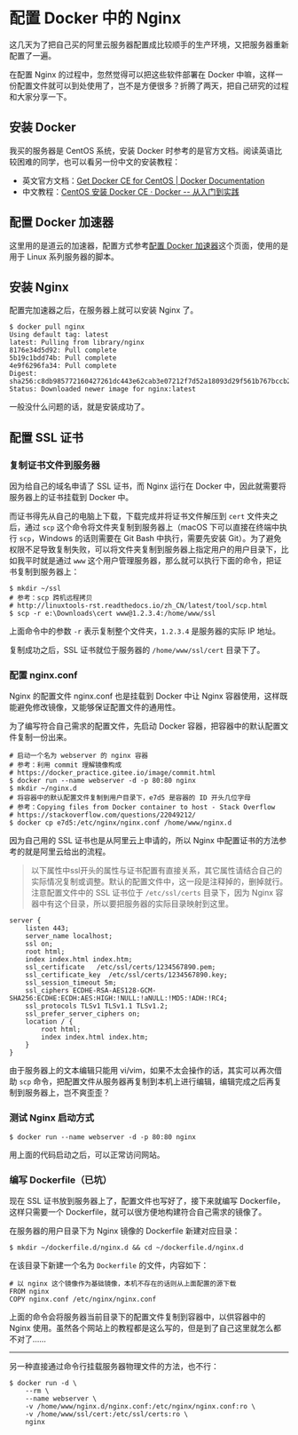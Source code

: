 # 配置 Docker 中的 Nginx

这几天为了把自己买的阿里云服务器配置成比较顺手的生产环境，又把服务器重新配置了一遍。

在配置 Nginx 的过程中，忽然觉得可以把这些软件部署在 Docker 中嘛，这样一份配置文件就可以到处使用了，岂不是方便很多？折腾了两天，把自己研究的过程和大家分享一下。

## 安装 Docker

我买的服务器是 CentOS 系统，安装 Docker 时参考的是官方文档。阅读英语比较困难的同学，也可以看另一份中文的安装教程：

- 英文官方文档：[Get Docker CE for CentOS | Docker Documentation](https://docs.docker.com/install/linux/docker-ce/centos/)
- 中文教程：[CentOS 安装 Docker CE · Docker -- 从入门到实践](https://docker_practice.gitee.io/install/centos.html)

## 配置 Docker 加速器

这里用的是道云的加速器，配置方式参考[配置 Docker 加速器](https://www.daocloud.io/mirror#accelerator-doc)这个页面，使用的是用于 Linux 系列服务器的脚本。

## 安装 Nginx

配置完加速器之后，在服务器上就可以安装 Nginx 了。

```shell
$ docker pull nginx
Using default tag: latest
latest: Pulling from library/nginx
8176e34d5d92: Pull complete
5b19c1bdd74b: Pull complete
4e9f6296fa34: Pull complete
Digest: sha256:c8db985772160427261dc443e62cab3e07212f7d52a18093d29f561b767bccb2
Status: Downloaded newer image for nginx:latest
```

一般没什么问题的话，就是安装成功了。

## 配置 SSL 证书

### 复制证书文件到服务器

因为给自己的域名申请了 SSL 证书，而 Nginx 运行在 Docker 中，因此就需要将服务器上的证书挂载到 Docker 中。

而证书得先从自己的电脑上下载，下载完成并将证书文件解压到 `cert` 文件夹之后，通过 `scp` 这个命令将文件夹复制到服务器上（macOS 下可以直接在终端中执行 `scp`，Windows 的话则需要在 Git Bash 中执行，需要先安装 Git）。为了避免权限不足导致复制失败，可以将文件夹复制到服务器上指定用户的用户目录下，比如我平时就是通过 `www` 这个用户管理服务器，那么就可以执行下面的命令，把证书复制到服务器上：

```shell
$ mkdir ~/ssl
# 参考：scp 跨机远程拷贝
# http://linuxtools-rst.readthedocs.io/zh_CN/latest/tool/scp.html
$ scp -r e:\Downloads\cert www@1.2.3.4:/home/www/ssl
```

上面命令中的参数 `-r` 表示复制整个文件夹，`1.2.3.4` 是服务器的实际 IP 地址。

复制成功之后，SSL 证书就位于服务器的 `/home/www/ssl/cert` 目录下了。

### 配置 nginx.conf

Nginx 的配置文件 nginx.conf 也是挂载到 Docker 中让 Nginx 容器使用，这样既能避免修改镜像，又能够保证配置文件的通用性。

为了编写符合自己需求的配置文件，先启动 Docker 容器，把容器中的默认配置文件复制一份出来。

```shell
# 启动一个名为 webserver 的 nginx 容器
# 参考：利用 commit 理解镜像构成
# https://docker_practice.gitee.io/image/commit.html
$ docker run --name webserver -d -p 80:80 nginx
$ mkdir ~/nginx.d
# 将容器中的默认配置文件复制到用户目录下，e7d5 是容器的 ID 开头几位字母
# 参考：Copying files from Docker container to host - Stack Overflow
# https://stackoverflow.com/questions/22049212/
$ docker cp e7d5:/etc/nginx/nginx.conf /home/www/nginx.d
```

因为自己用的 SSL 证书也是从阿里云上申请的，所以 Nginx 中配置证书的方法参考的就是阿里云给出的流程。

> 以下属性中ssl开头的属性与证书配置有直接关系，其它属性请结合自己的实际情况复制或调整。默认的配置文件中，这一段是注释掉的，删掉就行。
> 注意配置文件中的 SSL 证书位于 `/etc/ssl/certs` 目录下，因为 Nginx 容器中有这个目录，所以要把服务器的实际目录映射到这里。

```
server {
    listen 443;
    server_name localhost;
    ssl on;
    root html;
    index index.html index.htm;
    ssl_certificate   /etc/ssl/certs/1234567890.pem;
    ssl_certificate_key  /etc/ssl/certs/1234567890.key;
    ssl_session_timeout 5m;
    ssl_ciphers ECDHE-RSA-AES128-GCM-SHA256:ECDHE:ECDH:AES:HIGH:!NULL:!aNULL:!MD5:!ADH:!RC4;
    ssl_protocols TLSv1 TLSv1.1 TLSv1.2;
    ssl_prefer_server_ciphers on;
    location / {
        root html;
        index index.html index.htm;
    }
}
```

由于服务器上的文本编辑只能用 vi/vim，如果不太会操作的话，其实可以再次借助 `scp` 命令，把配置文件从服务器再复制到本机上进行编辑，编辑完成之后再复制到服务器上，岂不爽歪歪？

### 测试 Nginx 启动方式

```shell
$ docker run --name webserver -d -p 80:80 nginx
```

用上面的代码启动之后，可以正常访问网站。

### 编写 Dockerfile（已坑）

现在 SSL 证书放到服务器上了，配置文件也写好了，接下来就编写 Dockerfile，这样只需要一个 Dockerfile，就可以很方便地构建符合自己需求的镜像了。

在服务器的用户目录下为 Nginx 镜像的 Dockerfile 新建对应目录：

```shell
$ mkdir ~/dockerfile.d/nginx.d && cd ~/dockerfile.d/nginx.d
```

在该目录下新建一个名为 `Dockerfile` 的文件，内容如下：

```shell
# 以 nginx 这个镜像作为基础镜像，本机不存在的话则从上面配置的源下载
FROM nginx
COPY nginx.conf /etc/nginx/nginx.conf
```

上面的命令会将服务器当前目录下的配置文件复制到容器中，以供容器中的 Nginx 使用。虽然各个网站上的教程都是这么写的，但是到了自己这里就怎么都不对了……

---

另一种直接通过命令行挂载服务器物理文件的方法，也不行：

```shell
$ docker run -d \
    --rm \
    --name webserver \
    -v /home/www/nginx.d/nginx.conf:/etc/nginx/nginx.conf:ro \
    -v /home/www/ssl/cert:/etc/ssl/certs:ro \
    nginx
```

